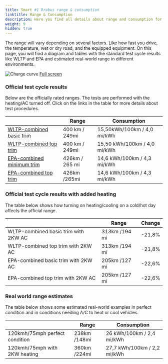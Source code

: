 ```yaml
---
title: Smart #1 Brabus range & consumption
linktitle: Range & Consumption
description: Here you find all details about range and consumption for Smart #1 Brabus.
weight: 9
hidden: true
---
```

<!-- markdownlint-disable MD033 -->
<object type="image/svg+xml" data="../modelnavigation.svg"></object>

The range will vary depending on several factors. Like how fast you drive, the temperature, wet or dry road, and the equipped equipment. On this page, you will find a diagram and tables with the standard test cycle results like WLTP and EPA and estimated real-world range in different environments. 

![Charge curve](../range.svg  "Range information")
[Full screen](../range.svg)

### Official test cycle results

Below are the officially rated ranges. The tests are performed with the heating/AC turned off. Click on the links in the table for more details about test procedures. 

| | Range  | Consumption  |
|----|-----|------|
| [WLTP-combined basic trim](../../../../../guides/understandingrange/wltp/) | 400 km / 249mi |15,50kWh/100km / 4,0 mi/kWh | 
| [WLTP-combined top trim](../../../../../guides/understandingrange/wltp/) | 400 km / 249mi | 15,50 kWh/100km / 4,0 mi/kWh | 
| [EPA-combined minimum trim](../../../../../guides/understandingrange/epa/) | 426km / 265 mi| 14,6 kWh/100km / 4,3 mi/kWh |
| [EPA-combined top trim](../../../../../guides/understandingrange/epa/) | 426km /265mi| 14,6 kWh/100km / 4,3 mi/kWh  |

### Official test cycle results with added heating

The table below shows how turning on heating/cooling on a cold/hot day affects the official range. 

| | Range  | Change  |
|----|-----|------|
| WLTP-combined basic trim with 2KW AC | 313km /194 mi | -21,8%|
| WLTP-combined top trim with 2KW AC | 313km /194 mi | -21,8%|
| EPA-combined basic trim with 2KW AC | 205km /127 mi | -22,6%|
| EPA-combined top trim with 2KW AC | 205km /127 mi | -22,6%|

### Real world range estimates

The table below shows some estimated real-world examples in perfect condition and in conditions needing A/C to heat or cool vehicles. 

| | Range  | Consumption  |
|----|-----|------|
| 120kmh/75mph perfect condition | 238km /148mi| 26 kWh/100km / 2,4 mi/kWh |
| 120kmh/75mph with 2KW heating | 360km /224mi| 27,7 kWh/100km / 2,2 mi/kWh |
